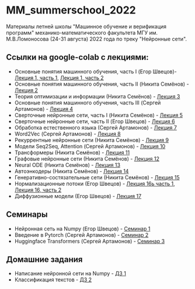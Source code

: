 # MM_summerschool_2022
Материалы летней школы "Машинное обучение и верификация программ" механико-математического факультета МГУ им. М.В.Ломоносова (24-31 августа) 2022 года по треку "Нейронные сети".

## Ссылки на google-colab с лекциями:

* Основные понятия машинного обучения, часть I (Егор Швецов)- [Лекция 1, часть 1](https://colab.research.google.com/drive/1Q4UtlbPRbmKK3AYvvAb5nHwaj42oYlpT?usp=sharing), [Лекция 1, часть 2](https://drive.google.com/file/d/1y05OxcVoYvvQjw_IXLxGFvNpGQin41nl/view?usp=sharing)
* Основные понятия машинного обучения, часть II (Никита Семёнов) - [Лекция 2](https://drive.google.com/drive/folders/1Hww-oI_4Z4Gngqpd_bNwqIv6pQodFfET)
* Теория оптимизации и информации (Никита Семёнов) - [Лекция 3](https://colab.research.google.com/drive/1u2cva8EpxAvR_Ww-FyjxapiXRqh5Md0X)
* Основные понятия машинного обучения, часть III (Сергей Артамонов) - [Лекция 4](https://colab.research.google.com/drive/13B4ylS1jHBH9CDMIXcMxoo_qpcJhaliC?usp=sharing)
* Сверточные нейронные сети, часть I (Никита Семёнов) - [Лекция 5](https://drive.google.com/file/d/162nQXAlQFgA3RRf-jE1Nx5fCqr0GZMGh/view?usp=sharing)
* Сверточные нейронные сети, часть II (Егор Швецов) - [Лекция 6](https://colab.research.google.com/drive/1LhA_BdHchIeqkqyD8uPcgZPmEIiIoHVD?usp=sharing)
* Обработка естественного языка (Сергей Артамонов) - [Лекция 7](https://colab.research.google.com/drive/1aTbYNByHYmnBZyKImr2YvvTYCGwbwy6w?usp=sharing)
* Word2Vec (Сергей Артамонов) - [Лекция 8](https://colab.research.google.com/drive/1g3glcmUqmm5Qw5E9p1PYwVmGvJS-LVhh?usp=sharing)
* Рекуррентные нейронные сети (Никита Семёнов) - [Лекция 9](https://drive.google.com/file/d/1Fn9wWpXpDbPTrkcIQvhvm3_ZbvSyHs31/view?usp=sharing)
* Модели Seq2Seq, Attention (Сергей Артамонов) - [Лекция 10](https://colab.research.google.com/drive/1bfhf-IB1UcvLF-Af9aw3XryAZGPlFcGt?usp=sharing)
* Трансформеры (Никита Семёнов) - [Лекция 11](https://drive.google.com/file/d/1yLhzKo1L0aVlDM11JEFiqxQNuqRxx0-U/view?usp=sharing)
* Графовые нейронные сети (Никита Семёнов) - [Лекция 12](https://drive.google.com/file/d/1EIuA4UZ_ftH2_xRtWutmgRg4mI6mrC5S/view?usp=sharing)
* Neural ODE (Никита Семёнов) - [Лекция 13](https://drive.google.com/file/d/1YRbBZa6HmqPPVOLiTmsUvHg1JkGP4xOY/view?usp=sharing)
* Автоэнкодеры (Никита Семёнов) - [Лекция 14](https://drive.google.com/file/d/1782rEHH8OKEHVi09DD3P2kUOjgZyRxaB/view?usp=sharing)
* Генеративно-состязательные сети (Никита Семёнов) - [Лекция 15](https://drive.google.com/file/d/1FzTI7ucdm63uD6VyZP-T1LUA__5HvbUD/view?usp=sharing)
* Нормализационные потоки (Егор Швецов) - [Лекция 16ь часть 1](https://colab.research.google.com/drive/1FQ6Yzp-VdoIYsK7b1lN2JtprvqjKR7P_?usp=sharing),
[Лекция 16, часть 2](https://colab.research.google.com/drive/1MHBLOQVj65POdb16CaJHydPpc_9mdA1w?usp=sharing)
* Диффузионные модели (Егор Швецов) - [Лекция 17](https://docs.google.com/presentation/d/1M-kSkh0T360uS7sq4A6tk1jQnmd8kf6MwPqrNKa7_Dc/edit#slide=id.g1386f0061b8_9_12)
## Семинары
* Нейронная сеть на Numpy (Егор Швецов) - [Семинар 1](https://colab.research.google.com/drive/1psAKX3MJCN2SzLogfGeEuBww-iGfoqy4#scrollTo=ZZXd89DO9huS)
* Введение в Pytorch (Сергей Артамонов) - [Семинар 2](https://colab.research.google.com/drive/1k9u1c4QNsWs0VgkNJKpUe7Tha1kOyW9l?usp=sharing)
* Huggingface Transformers (Сергей Артамонов) - [Семинар 3](https://colab.research.google.com/drive/1BAYp61cRJewSjZmehfXabSikx9sOVGBe?usp=sharing)
## Домашние задания
* Написание нейронной сети на Numpy - [ДЗ 1](https://colab.research.google.com/drive/1P9RcU5N7zo4_CJDrENaDbCMuRXi5n0bZ?usp=sharing)
* Классификация текстов - [ДЗ 2](https://colab.research.google.com/drive/1HzcvUoibDkzhxgjSm6NERJyhYIH90ggi)


